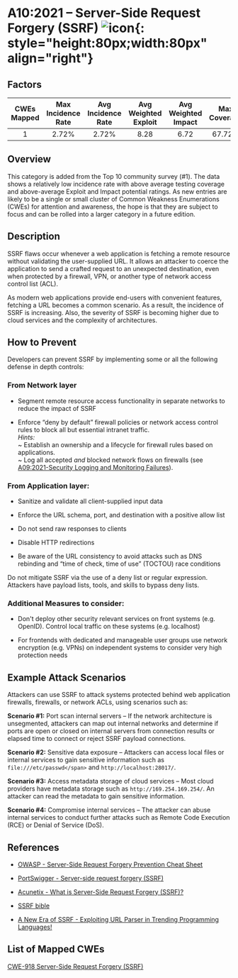 # A10:2021 – Server-Side Request Forgery (SSRF)    ![icon](assets/TOP_10_Icons_Final_SSRF.png){: style="height:80px;width:80px" align="right"}

## Factors

| CWEs Mapped | Max Incidence Rate | Avg Incidence Rate | Avg Weighted Exploit | Avg Weighted Impact | Max Coverage | Avg Coverage | Total Occurrences | Total CVEs |
|:-------------:|:--------------------:|:--------------------:|:--------------:|:--------------:|:----------------------:|:---------------------:|:-------------------:|:------------:|
| 1           | 2.72%              | 2.72%              | 8.28                 | 6.72                | 67.72%       | 67.72%       | 9,503             | 385        |

## Overview

This category is added from the Top 10 community survey (#1). The data shows a
relatively low incidence rate with above average testing coverage and
above-average Exploit and Impact potential ratings. As new entries are
likely to be a single or small cluster of Common Weakness Enumerations (CWEs)
for attention and
awareness, the hope is that they are subject to focus and can be rolled
into a larger category in a future edition.

## Description 

SSRF flaws occur whenever a web application is fetching a remote
resource without validating the user-supplied URL. It allows an attacker
to coerce the application to send a crafted request to an unexpected
destination, even when protected by a firewall, VPN, or another type of
network access control list (ACL).

As modern web applications provide end-users with convenient features,
fetching a URL becomes a common scenario. As a result, the incidence of
SSRF is increasing. Also, the severity of SSRF is becoming higher due to
cloud services and the complexity of architectures.

## How to Prevent

Developers can prevent SSRF by implementing some or all the following
defense in depth controls:

### **From Network layer**

-   Segment remote resource access functionality in separate networks to
    reduce the impact of SSRF

-   Enforce “deny by default” firewall policies or network access
    control rules to block all but essential intranet traffic.<br/> 
    *Hints:*<br> 
    ~ Establish an ownership and a lifecycle for firewall rules based on applications.<br/>
    ~ Log all accepted *and* blocked network flows on firewalls
    (see [A09:2021-Security Logging and Monitoring Failures](A09_2021-Security_Logging_and_Monitoring_Failures.md)).
    
### **From Application layer:**

-   Sanitize and validate all client-supplied input data

-   Enforce the URL schema, port, and destination with a positive allow
    list

-   Do not send raw responses to clients

-   Disable HTTP redirections

-   Be aware of the URL consistency to avoid attacks such as DNS
    rebinding and “time of check, time of use” (TOCTOU) race conditions

Do not mitigate SSRF via the use of a deny list or regular expression.
Attackers have payload lists, tools, and skills to bypass deny lists.

### **Additional Measures to consider:**
    
-   Don't deploy other security relevant services on front systems (e.g. OpenID). 
    Control local traffic on these systems (e.g. localhost)
    
-   For frontends with dedicated and manageable user groups use network encryption (e.g. VPNs)
    on independent systems to consider very high protection needs  

## Example Attack Scenarios

Attackers can use SSRF to attack systems protected behind web
application firewalls, firewalls, or network ACLs, using scenarios such
as:

**Scenario #1:** Port scan internal servers – If the network architecture
is unsegmented, attackers can map out internal networks and determine if
ports are open or closed on internal servers from connection results or
elapsed time to connect or reject SSRF payload connections.

**Scenario #2:** Sensitive data exposure – Attackers can access local 
files or internal services to gain sensitive information such
as `file:///etc/passwd</span>` and `http://localhost:28017/`.

**Scenario #3:** Access metadata storage of cloud services – Most cloud
providers have metadata storage such as `http://169.254.169.254/`. An
attacker can read the metadata to gain sensitive information.

**Scenario #4:** Compromise internal services – The attacker can abuse
internal services to conduct further attacks such as Remote Code
Execution (RCE) or Denial of Service (DoS).

## References

-   [OWASP - Server-Side Request Forgery Prevention Cheat
    Sheet](https://cheatsheetseries.owasp.org/cheatsheets/Server_Side_Request_Forgery_Prevention_Cheat_Sheet.html)

-   [PortSwigger - Server-side request forgery
    (SSRF)](https://portswigger.net/web-security/ssrf)

-   [Acunetix - What is Server-Side Request Forgery
    (SSRF)?](https://www.acunetix.com/blog/articles/server-side-request-forgery-vulnerability/)

-   [SSRF
    bible](https://cheatsheetseries.owasp.org/assets/Server_Side_Request_Forgery_Prevention_Cheat_Sheet_SSRF_Bible.pdf)

-   [A New Era of SSRF - Exploiting URL Parser in Trending Programming
    Languages!](https://www.blackhat.com/docs/us-17/thursday/us-17-Tsai-A-New-Era-Of-SSRF-Exploiting-URL-Parser-In-Trending-Programming-Languages.pdf)

## List of Mapped CWEs

[CWE-918 Server-Side Request Forgery (SSRF)](https://cwe.mitre.org/data/definitions/918.html)
